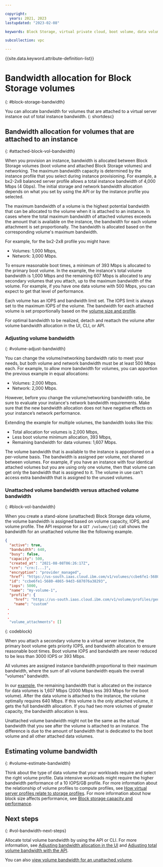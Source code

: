 ```yaml
---

copyright:
  years: 2021, 2023
lastupdated: "2023-02-08"

keywords: Block Storage, virtual private cloud, boot volume, data volume, volume, data storage, virtual server instance, instance, bandwidth

subcollection: vpc

---
```


{{site.data.keyword.attribute-definition-list}} 

# Bandwidth allocation for Block Storage volumes
{: #block-storage-bandwidth}

You can allocate bandwidth for volumes that are attached to a virtual server instance out of total instance bandwidth.
{: shortdesc}

## Bandwidth allocation for volumes that are attached to an instance
{: #attached-block-vol-bandwidth}

When you provision an instance, bandwidth is allocated between Block Storage volumes (boot volume and attached Block Storage volumes) and networking. The maximum bandwidth capacity is determined by the instance profile that you select during instance provisioning. For example, a bx2-2x8 balanced server profile allows a total instance bandwidth of 4,000 Mbps (4 Gbps). The initial storage and network bandwidth allocation depends on what you set by using the API or by the instance profile you selected. 

The maximum bandwidth of a volume is the highest potential bandwidth that can be allocated to the volume when it is attached to an instance. In cases where the total maximum bandwidth of attached volumes exceeds the amount that is available on the instance, the bandwidth for each volume attachment is set proportionally. The bandwidth is allocated based on the corresponding volume's maximum bandwidth.

For example, for the bx2-2x8 profile you might have:

* Volumes: 1,000 Mbps,
* Network: 3,000 Mbps.

To ensure reasonable boot times, a minimum of 393 Mbps is allocated to the primary boot volume. In the example, the instance's total volume bandwidth is 1,000 Mbps and the remaining 607 Mbps is allocated to any secondary volumes that you attach, up to the maximum bandwidth of the volume. For example, if you have one data volume with 500 Mbps, you can expect to get that level of performance.

Each volume has an IOPS and bandwidth limit set. The IOPS limit is always set to the maximum IOPS of the volume. The bandwidth for each attached volume is set proportionally based on the [volume size and profile](/docs/vpc?topic=vpc-block-storage-profiles). 

For optimal bandwidth to be realized, detach and reattach the volume after volume bandwidth allocation in the UI, CLI, or API.

### Adjusting volume bandwidth
{: #volume-adjust-bandwidth}

You can change the volume/networking bandwidth ratio to meet your needs, but both volume and network bandwidth must be at least 500 Mbps each. For example, to allow more bandwidth for volumes, you can apportion the previous example in equal allocations:

* Volumes: 2,000 Mbps.
* Network: 2,000 Mbps.

However, before you change the volume/networking bandwidth ratio, be sure to evaluate your instance's network bandwidth requirements. Make sure that the new bandwidth allocation does not have negative effects on your instance’s network performance.

Extending the example for multiple volumes, the bandwidth looks like this:

* Total allocation for volumes is 2,000 Mbps,
* Less boot volume minimum allocation, 393 Mbps,
* Remaining bandwidth for data volumes: 1,607 Mbps.

The volume bandwidth that is available to the instance is apportioned on a per-volume basis. The bandwidth is assigned per volume, not shared between volumes. For example, if you have an instance with four identical attached volumes but you are using only one volume, then that volume can get only the bandwidth that is assigned to it. The volume in use can't access extra bandwidth that is assigned to the unused volumes.

### Unattached volume bandwidth versus attached volume bandwidth
{: #block-vol-bandwidth}

When you create a stand-alone (unattached) Block Storage data volume, the volume bandwidth is assigned based on volume capacity, IOPS, and volume profile. The API response for a `GET /volume/{id}` call shows the bandwidth for an unattached volume like the following example.

```json
{
  "active": true,
  "bandwidth": 640,
  "busy": false,
  "capacity": 500,
  "created_at": "2021-08-08T06:26:17Z",
  "crn": "crn:[...]",
  "encryption": "provider_managed",
  "href": "https://us-south.iaas.cloud.ibm.com/v1/volumes/ccbe6fe1-5680-4865-94d3-687076a38293",
  "id": "ccbe6fe1-5680-4865-94d3-687076a38293",
  "iops": 5000,
  "name": "my-volume-1",
  "profile": {
    "href": "https://us-south.iaas.cloud.ibm.com/v1/volume/profiles/general-purpose",
    "name": "custom"
 .
 .
 .
  "volume_attachments": []
```
{: codeblock}

When you attach a secondary volume to a virtual server instance, the primary boot volume gets priority IOPS, and bandwidth allocation to ensure reasonable boot times. Boot volume IOPS and bandwidth are never reduced to be less than 3000 IOPS or 393 Mbps.

All volumes are assigned instance bandwidth proportional to their maximum bandwidth, where the sum of all volume bandwidth equals the overall "volumes" bandwidth.

In our [example](#volume-adjust-bandwidth), the remaining bandwidth that is allocated on the instance for data volumes is 1,607 Mbps (2000 Mbps less 393 Mbps for the boot volume). After the data volume is attached to the instance, the volume optimally requires 640 Mbps. If this volume is the only attached volume, it gets the full bandwidth allocation. If you had two more volumes of greater capacity, the bandwidth allocation is less.

Unattached volume bandwidth might not be the same as the actual bandwidth that you see after the volume is attached to an instance. The difference is due to the amount of bandwidth that is dedicated to the boot volume and all other attached data volumes.

## Estimating volume bandwidth
{: #volume-estimate-bandwidth}

Think about the type of data volume that your workloads require and select the right volume profile. Data intensive workloads might require the higher bandwidth performance of a 10 IOPS/GB profile. For more information about the relationship of volume profiles to compute profiles, see [How virtual server profiles relate to storage profiles](/docs/vpc?topic=vpc-block-storage-profiles&interface=ui#vsi-profiles-relate-to-storage). For more information about how block size affects performance, see [Block storage capacity and performance](/docs/vpc?topic=vpc-capacity-performance&interface=ui#how-block-size-affects-performance).

## Next steps
{: #vol-bandwidth-next-steps}

Allocate total volume bandwidth by using the API or CLI. For more information, see [Adjusting bandwidth allocation in the UI](/docs/vpc?topic=vpc-managing-virtual-server-instances#adjusting-bandwidth-allocation-ui) and [Adjusting total volume bandwidth with the API](/docs/vpc?topic=vpc-managing-virtual-server-instances&interface=api#adjusting-bandwidth-allocation-api).

You can also [view volume bandwidth for an unattached volume](/docs/vpc?topic=vpc-viewing-block-storage).
